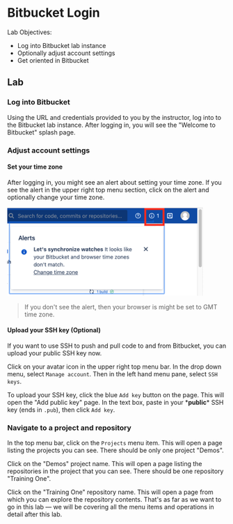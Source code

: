 # Bitbucket Login

Lab Objectives:
- Log into Bitbucket lab instance
- Optionally adjust account settings
- Get oriented in Bitbucket

## Lab

### Log into Bitbucket

Using the URL and credentials provided to you by the instructor, log into to the Bitbucket lab instance.  After logging in, you will see the "Welcome to Bitbucket" splash page.

### Adjust account settings

#### Set your time zone

After logging in, you might see an alert about setting your time zone.  If you see the alert in the upper right top menu section, click on the alert and optionally change your time zone.

<img src="./images/2.1-timezone-alert.png" width="450">

> If you don't see the alert, then your browser is might be set to GMT time zone.

#### Upload your SSH key (Optional)

If you want to use SSH to push and pull code to and from Bitbucket, you can upload your public SSH key now.

Click on your avatar icon in the upper right top menu bar.  In the drop down menu, select `Manage account`.  Then in the left hand menu pane, select `SSH keys`.

To upload your SSH key, click the blue `Add key` button on the page.  This will open the "Add public key" page.  In the text box, paste in your &ast;**public**&ast; SSH key (ends in `.pub`), then click `Add key`.

### Navigate to a project and repository

In the top menu bar, click on the `Projects` menu item.  This will open a page listing the projects you can see.  There should be only one project "Demos".

Click on the "Demos" project name.  This will open a page listing the repositories in the project that you can see.  There should be one repository "Training One".

Click on the "Training One" repository name.  This will open a page from which you can explore the repository contents.  That's as far as we want to go in this lab &mdash; we will be covering all the menu items and operations in detail after this lab.
